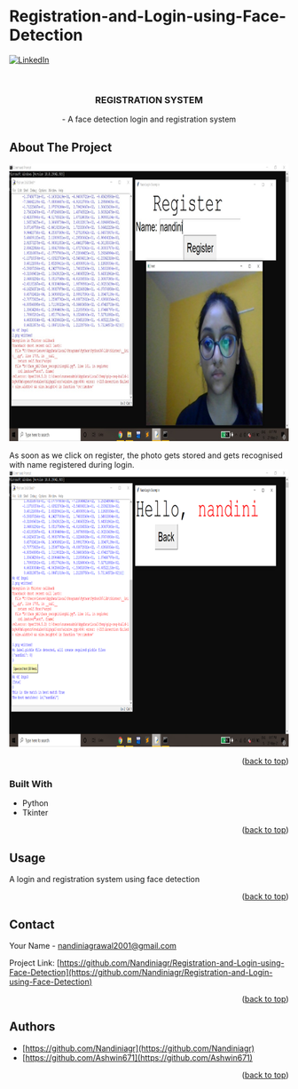# Registration-and-Login-using-Face-Detection

<div id="top"></div>

<!-- PROJECT SHIELDS -->
<!--
*** I'm using markdown "reference style" links for readability.
*** Reference links are enclosed in brackets [ ] instead of parentheses ( ).
*** See the bottom of this document for the declaration of the reference variables
*** for contributors-url, forks-url, etc. This is an optional, concise syntax you may use.
*** https://www.markdownguide.org/basic-syntax/#reference-style-links
-->

[![LinkedIn][linkedin-shield]](https://www.linkedin.com/in/nandini-agrawal-454250188/)



<!-- PROJECT LOGO -->
<br />
<div align="center">
  <a href="https://github.com/Nandiniagr/Registration-and-Login-using-Face-Detection">
   <!-- <img src="images/logo_bms.PNG" alt="Logo" width="100" height="80"> -->
  </a>

<h3 align="center">REGISTRATION SYSTEM</h3>

  <p align="center">
    - A face detection login and registration system
    <br />
<!--     <a href="https://github.com/github_username/repo_name"><strong>Explore the docs »</strong></a>
    <br />
    <br />
    <a href="https://github.com/github_username/repo_name">View Demo</a>
    ·
    <a href="https://github.com/github_username/repo_name/issues">Report Bug</a>
    ·
    <a href="https://github.com/github_username/repo_name/issues">Request Feature</a> -->
  </p>
</div>


<!-- ABOUT THE PROJECT -->
## About The Project

<!-- [![Product Name Screen Shot][product-screenshot]](https://example.com) -->
<img src="images/registration.jpeg" alt="Logo" width="800" height="500">

As soon as we click on register, the photo gets stored and gets recognised with name registered during login.
<img src="images/login.png" alt="Logo" width="800" height="500">

<p align="right">(<a href="#top">back to top</a>)</p>

### Built With

* Python 
* Tkinter

<p align="right">(<a href="#top">back to top</a>)</p>

<!-- USAGE EXAMPLES -->
## Usage

A login and registration system using face detection

<p align="right">(<a href="#top">back to top</a>)</p>


<!-- CONTACT -->
## Contact

Your Name - nandiniagrawal2001@gmail.com

Project Link: [https://github.com/Nandiniagr/Registration-and-Login-using-Face-Detection](https://github.com/Nandiniagr/Registration-and-Login-using-Face-Detection)

<p align="right">(<a href="#top">back to top</a>)</p>

<!-- ACKNOWLEDGMENTS -->
## Authors

* [https://github.com/Nandiniagr](https://github.com/Nandiniagr)
* [https://github.com/Ashwin671](https://github.com/Ashwin671)


<p align="right">(<a href="#top">back to top</a>)</p>

  
<!-- MARKDOWN LINKS & IMAGES -->
<!-- https://www.markdownguide.org/basic-syntax/#reference-style-links -->
[contributors-shield]: https://img.shields.io/github/contributors/github_username/repo_name.svg?style=for-the-badge
[contributors-url]: https://github.com/github_username/repo_name/graphs/contributors
[forks-shield]: https://img.shields.io/github/forks/github_username/repo_name.svg?style=for-the-badge
[forks-url]: https://github.com/github_username/repo_name/network/members
[stars-shield]: https://img.shields.io/github/stars/github_username/repo_name.svg?style=for-the-badge
[stars-url]: https://github.com/github_username/repo_name/stargazers
[issues-shield]: https://img.shields.io/github/issues/github_username/repo_name.svg?style=for-the-badge
[issues-url]: https://github.com/github_username/repo_name/issues
[license-shield]: https://img.shields.io/github/license/github_username/repo_name.svg?style=for-the-badge
[license-url]: https://github.com/github_username/repo_name/blob/master/LICENSE.txt
[linkedin-shield]: https://img.shields.io/badge/-LinkedIn-black.svg?style=for-the-badge&logo=linkedin&colorB=555
[linkedin-url]: https://linkedin.com/in/linkedin_username
[product-screenshot]: images/screenshot.png

